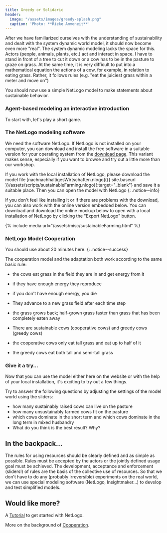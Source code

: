 ```yaml
---
title: Greedy or Solidaric
header:
  image: "/assets/images/greedy-splash.png"
  caption: 'Photo: **Rieke Ammoneit**'
---
```



After we have familiarized ourselves with the understanding of sustainability and dealt with the system dynamic world model, it should now become even more "real". The system dynamic modeling lacks the space for this. Actors (people, animals, plants, etc.) act and interact in space. I have to stand in front of a tree to cut it down or a cow has to be in the pasture to graze on grass.
At the same time, it is very difficult to put into a mathematical equation the actions of a cow, for example, in relation to eating grass. Rather, it follows rules (e.g. "eat the juiciest grass within a meter and move on")

You should now use a simple NetLogo model to make statements about sustainable behavior.

<!--more-->

### Agent-based modeling an interactive introduction
To start with, let's play a short game.

### The NetLogo modeling software
We need the software NetLogo. If NetLogo is not installed on your computer, you can download and install the free software in a suitable version for your operating system from the [download page](https://ccl.northwestern.edu/netlogo/6.2.0/). This variant makes sense, especially if you want to browse and try out a little more than our workshop.

If you work with the local installation of NetLogo, please download the model file [nachnachhaltigesWirtschaften.nlogo]({{ site.baseurl }}/assets/scripts/sustainableFarming.nlogo){:target="_blank"} and save it a suitable place. Then you can open the model with NetLogo
{: .notice--info}


If you don't feel like installing it or if there are problems with the download, you can also work with the online version embedded below. You can download and download the online mockup below to open with a local installation of NetLogo by clicking the "Export NetLogo" button.

{% include media url="/assets/misc/sustainableFarming.html" %}

### NetLogo Model Cooperation
You should use about 20 minutes here.
{: .notice--success}

The cooperation model and the adaptation both work according to the same basic rule:

* the cows eat grass in the field they are in and get energy from it
* if they have enough energy they reproduce
* if you don't have enough energy, you die
* They advance to a new grass field after each time step
* the grass grows back; half-grown grass faster than grass that has been completely eaten away

* There are sustainable cows (cooperative cows) and greedy cows (greedy cows)
* the cooperative cows only eat tall grass and eat up to half of it
* the greedy cows eat both tall and semi-tall grass

### Give it a try...
Now that you can use the model either here on the website or with the help of your local installation, it's exciting to try out a few things.

Try to answer the following questions by adjusting the settings of the model world using the sliders:

* how many sustainably raised cows can live on the pasture
* how many unsustainably farmed cows fit on the pasture
* which cows dominate in the short term and which cows dominate in the long term in mixed husbandry
* What do you think is the best result? Why?


## In the backpack...

The rules for using resources should be clearly defined and as simple as possible.
Rules must be accepted by the actors or the jointly defined usage goal must be achieved.
The development, acceptance and enforcement (sliders!) of rules are the basis of the collective use of resources.
So that we don't have to do any (probably irreversible) experiments on the real world, we can use special modeling software (NetLogo, Insightmaker...) to develop and test simplified models.

## Would like more?
A [Tutorial](https://ccl.northwestern.edu/netlogo/docs/tutorial1.html) to get started with NetLogo.

More on the background of [Cooperation](http://ccl.northwestern.edu/rp/each/index.shtml).
